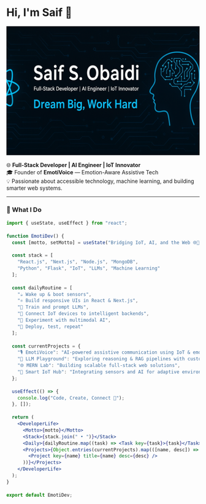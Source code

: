 # Hi, I'm Saif 👋  

![banner](https://github.com/Saifobai/Saifobai/blob/main/ProfileGitHub.png)  

🌐 **Full-Stack Developer | AI Engineer | IoT Innovator**  
🎓 Founder of **EmotiVoice** — Emotion-Aware Assistive Tech  
💡 Passionate about accessible technology, machine learning, and building smarter web systems.  

---

### 🧠 What I Do  
```jsx
import { useState, useEffect } from "react";

function EmotiDev() {
  const [motto, setMotto] = useState("Bridging IoT, AI, and the Web 🌐🤖❤️");

  const stack = [
    "React.js", "Next.js", "Node.js", "MongoDB", 
    "Python", "Flask", "IoT", "LLMs", "Machine Learning"
  ];

  const dailyRoutine = [
    "☕ Wake up & boot sensors",
    "⚛️ Build responsive UIs in React & Next.js",
    "🧠 Train and prompt LLMs",
    "📡 Connect IoT devices to intelligent backends",
    "💬 Experiment with multimodal AI",
    "🚀 Deploy, test, repeat"
  ];

  const currentProjects = {
    "🎙️ EmotiVoice": "AI-powered assistive communication using IoT & emotion recognition",
    "🤖 LLM Playground": "Exploring reasoning & RAG pipelines with custom prompts",
    "🌐 MERN Lab": "Building scalable full-stack web solutions",
    "📡 Smart IoT Hub": "Integrating sensors and AI for adaptive environments"
  };

  useEffect(() => {
    console.log("Code, Create, Connect 🔁");
  }, []);

  return (
    <DeveloperLife>
      <Motto>{motto}</Motto>
      <Stack>{stack.join(" • ")}</Stack>
      <Daily>{dailyRoutine.map((task) => <Task key={task}>{task}</Task>)}</Daily>
      <Projects>{Object.entries(currentProjects).map(([name, desc]) => (
        <Project key={name} title={name} desc={desc} />
      ))}</Projects>
    </DeveloperLife>
  );
}

export default EmotiDev;

